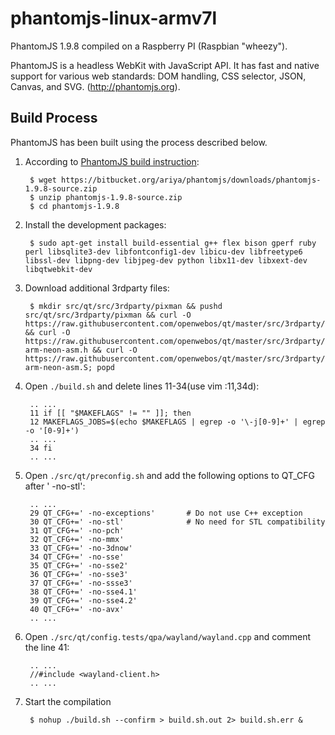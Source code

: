 # phantomjs-linux-armv7l

PhantomJS 1.9.8 compiled on a Raspberry PI (Raspbian "wheezy").

PhantomJS is a headless WebKit with JavaScript API. It has fast and native support for various web standards: DOM handling, CSS selector, JSON, Canvas, and SVG. (http://phantomjs.org).

Build Process
-------------

PhantomJS has been built using the process described below.


1. According to [PhantomJS build instruction](http://phantomjs.org/build.html):

        $ wget https://bitbucket.org/ariya/phantomjs/downloads/phantomjs-1.9.8-source.zip
        $ unzip phantomjs-1.9.8-source.zip
        $ cd phantomjs-1.9.8

2. Install the development packages:

        $ sudo apt-get install build-essential g++ flex bison gperf ruby perl libsqlite3-dev libfontconfig1-dev libicu-dev libfreetype6 libssl-dev libpng-dev libjpeg-dev python libx11-dev libxext-dev libqtwebkit-dev

3. Download additional 3rdparty files:

        $ mkdir src/qt/src/3rdparty/pixman && pushd src/qt/src/3rdparty/pixman && curl -O https://raw.githubusercontent.com/openwebos/qt/master/src/3rdparty/pixman/README && curl -O https://raw.githubusercontent.com/openwebos/qt/master/src/3rdparty/pixman/pixman-arm-neon-asm.h && curl -O https://raw.githubusercontent.com/openwebos/qt/master/src/3rdparty/pixman/pixman-arm-neon-asm.S; popd

4. Open `./build.sh` and delete lines 11-34(use vim :11,34d):
        
        .. ...
        11 if [[ "$MAKEFLAGS" != "" ]]; then
        12 MAKEFLAGS_JOBS=$(echo $MAKEFLAGS | egrep -o '\-j[0-9]+' | egrep -o '[0-9]+')
        .. ...
        34 fi
        .. ...
        
5. Open `./src/qt/preconfig.sh` and add the following options to QT_CFG after ' -no-stl':

        .. ...
        29 QT_CFG+=' -no-exceptions'       # Do not use C++ exception
        30 QT_CFG+=' -no-stl'              # No need for STL compatibility
        31 QT_CFG+=' -no-pch'
        32 QT_CFG+=' -no-mmx'
        33 QT_CFG+=' -no-3dnow'
        34 QT_CFG+=' -no-sse'
        35 QT_CFG+=' -no-sse2'
        36 QT_CFG+=' -no-sse3'
        37 QT_CFG+=' -no-ssse3'
        38 QT_CFG+=' -no-sse4.1'
        39 QT_CFG+=' -no-sse4.2'
        40 QT_CFG+=' -no-avx'
        .. ...
        
6. Open `./src/qt/config.tests/qpa/wayland/wayland.cpp` and comment the line 41:
        
        .. ...
        //#include <wayland-client.h>
        .. ...
        
7. Start the compilation
        
        $ nohup ./build.sh --confirm > build.sh.out 2> build.sh.err &

